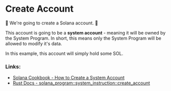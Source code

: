 # Create Account

:wrench: We're going to create a Solana account. :wrench:   
   
This account is going to be a **system account** - meaning it will be owned by the System Program. In short, this means only the System Program will be allowed to modify it's data.   
   
In this example, this account will simply hold some SOL.

### Links:
- [Solana Cookbook - How to Create a System Account](https://solanacookbook.com/references/accounts.html#how-to-create-a-system-account)
- [Rust Docs - solana_program::system_instruction::create_account](https://docs.rs/solana-program/latest/solana_program/system_instruction/fn.create_account.html)